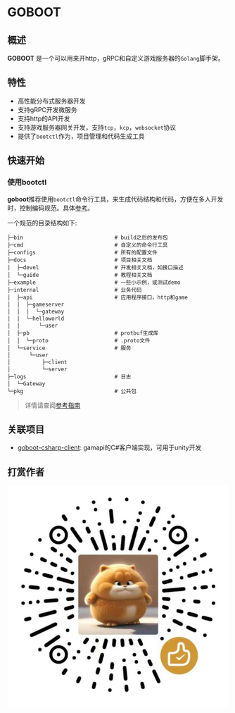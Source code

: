 # GOBOOT

## 概述

**GOBOOT** 是一个可以用来开http，gRPC和自定义游戏服务器的`Golang`脚手架。

## 特性

* 高性能分布式服务器开发
* 支持gRPC开发微服务
* 支持http的API开发
* 支持游戏服务器网关开发，支持`tcp`，`kcp`，`websocket`协议
* 提供了`bootctl`作为，项目管理和代码生成工具

## 快速开始

### 使用bootctl

**goboot**推荐使用`bootctl`命令行工具，来生成代码结构和代码，方便在多人开发时，控制编码规范。具体[参考](./docs/guide/bootctl.md)。

一个规范的目录结构如下:

```
├─bin                             # build之后的发布包
├─cmd                             # 自定义的命令行工具
├─configs                         # 所有的配置文件
├─docs                            # 项目相关文档
|  ├─devel                        # 开发相关文档，如接口描述
│  └─guide                        # 教程相关文档
├─example                         # 一些小示例，或测试demo
├─internal                        # 业务代码
│  ├─api                          # 应用程序接口，http和game
│  │  ├─gameserver
│  │  │  └─gateway
│  │  └─helloworld
│  │      └─user
│  ├─pb                           # protbuf生成库
│  │  └─proto                     # .proto文件
│  └─service                      # 服务
│      └─user
│          ├─client
│          └─server
├─logs                            # 日志
│  └─Gateway
└─pkg                             # 公共包
```

> 详情请查阅[参考指南](./docs/guide/README.md)


## 关联项目

* [goboot-csharp-client](https://github.com/trainking/goboot-csharp-client): gamapi的C#客户端实现，可用于unity开发

## 打赏作者

![打赏](./docs/guide/image/w_20230424115445.png)

